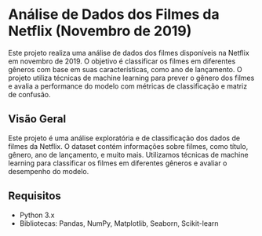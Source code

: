# Análise de Dados dos Filmes da Netflix (Novembro de 2019)

Este projeto realiza uma análise de dados dos filmes disponíveis na Netflix em novembro de 2019. O objetivo é classificar os filmes em diferentes gêneros com base em suas características, como ano de lançamento. O projeto utiliza técnicas de machine learning para prever o gênero dos filmes e avalia a performance do modelo com métricas de classificação e matriz de confusão.

## Visão Geral

Este projeto é uma análise exploratória e de classificação dos dados de filmes da Netflix. O dataset contém informações sobre filmes, como título, gênero, ano de lançamento, e muito mais. Utilizamos técnicas de machine learning para classificar os filmes em diferentes gêneros e avaliar o desempenho do modelo.

## Requisitos

- Python 3.x
- Bibliotecas: Pandas, NumPy, Matplotlib, Seaborn, Scikit-learn

